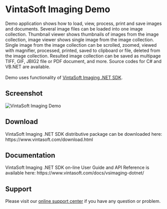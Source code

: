 <h1>VintaSoft Imaging Demo</h1>

Demo application shows how to load, view, process, print and save images and documents. Several image files can be loaded into one image collection. Thumbnail viewer shows thumbnails of images from the image collection, image viewer shows single image from the image collection. Single image from the image collection can be scrolled, zoomed, viewed with magnifier, processed, printed, saved to clipboard or file, deleted from the image collection. Resulted image collection can be saved as multipage TIFF, GIF, JBIG2 file or PDF document, and more. Source codes for C# and VB.NET are available.<br />
<br />
Demo uses functionality of <a href="http://www.vintasoft.com/vsimaging-dotnet-index.html">VintaSoft Imaging .NET SDK</a>.

<h2>Screenshot</h2>
<img src="https://www.vintasoft.com/images/imaging_dotnet/screenshots/vintasoft-imaging-demo.png" alt="VintaSoft Imaging Demo">


<h2>Download</h2>
VintaSoft Imaging .NET SDK distributive package can be downloaded here: https://www.vintasoft.com/download.html


<h2>Documentation</h2>
VintaSoft Imaging .NET SDK on-line User Guide and API Reference is available here: https://www.vintasoft.com/docs/vsimaging-dotnet/


<h2>Support</h2>
Please visit our <a href="https://www.vintasoft.com/support/">online support center</a> if you have any question or problem.
